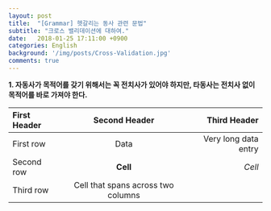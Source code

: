 ```yaml
---
layout: post
title:  "[Grammar] 헷갈리는 동사 관련 문법"
subtitle: "크로스 밸리데이션에 대하여."
date:   2018-01-25 17:11:00 +0900
categories: English
background: '/img/posts/Cross-Validation.jpg'
comments: true
---
```

**1. 자동사가 목적어를 갖기 위해서는 꼭 전치사가 있어야 하지만, 타동사는 전치사 없이 목적어를 바로 가져야 한다.**

| First Header  | Second Header | Third Header         |
| :------------ | :-----------: | -------------------: |
| First row     | Data          | Very long data entry |
| Second row    | **Cell**      | *Cell*               |
| Third row     | Cell that spans across two columns  ||